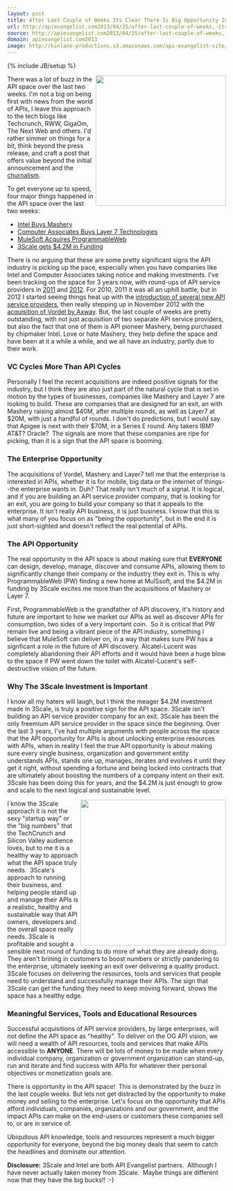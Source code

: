 ```yaml
---
layout: post
title: After Last Couple of Weeks Its Clear There Is Big Opportunity In The API Space
url: http://apievangelist.com2013/04/25/after-last-couple-of-weeks,-its-clear-there-is-big-opportunity-in-api-the-space/
source: http://apievangelist.com2013/04/25/after-last-couple-of-weeks,-its-clear-there-is-big-opportunity-in-api-the-space/
domain: apievangelist.com2013
image: http://kinlane-productions.s3.amazonaws.com/api-evangelist-site/blog/hundred-dollar-bills.jpg
---
```

{% include JB/setup %}<p>
     <img src="https://s3.amazonaws.com/kinlane-productions/hundred-dollar-bills.jpg"  width="300" align="right" />
</p>
<p>
     There was a lot of buzz in the API space over the last two weeks. I'm not a big on being first with news from the world of APIs, I leave this approach to the tech blogs like Techcrunch, RWW, GigaOm, The Next Web and others. I'd rather simmer on things for a bit, think beyond the press release, and craft a post that offers value beyond the initial announcement and the <a href="http://en.wikipedia.org/wiki/Churnalism">churnalism</a>.
</p>
<p>
     To get everyone up to speed, four major things happened in the API space over the last two weeks:
</p>
<ul>
     <li>
          <a href="http://readwrite.com/2013/04/17/intel-acquires-mashery">Intel Buys Mashery</a>
     </li>
     <li>
          <a href="http://www.ca.com/us/content/Integration/Layer-7-Technologies.aspx">Computer Associates Buys Layer 7 Technologies</a>
     </li>
     <li>
          <a href="http://blog.programmableweb.com/2013/04/23/programmableweb-joins-mulesoft/">MuleSoft Acquires ProgrammableWeb</a>
     </li>
     <li>
          <a href="http://www.3scale.net/2013/04/thank-you-to-investors-and-customers/">3Scale gets $4.2M in Funding</a>
     </li>
</ul>
<p>
     There is no arguing that these are some pretty significant signs the API industry is picking up the pace, especially when you have companies like Intel and Computer Associates taking notice and making investments. I've been tracking on the space for 3 years now, with round-ups of API service providers in <a title="API Service Providers 2011" href="http://blog.programmableweb.com/2011/10/19/api-service-provider-roundup/">2011</a> and <a href="/2012/06/15/api-service-provider-roundup-for-2012/">2012</a>. For 2010, 2011 it was all an uphill battle, but in 2012 I started seeing things heat up with the <a href="/2012/06/15/api-service-provider-roundup-for-2012/">introduction of several new API service providers</a>, then really stepping up in November 2012 with the <a href="/2012/11/13/axway-acquires-api-management-service-provider-vordel/">acquisition of Vordel by Axway</a>. But, the last couple of weeks are pretty outstanding, with not just acquisition of two separate API service providers, but also the fact that one of them is API pioneer Mashery, being purchased by chipmaker Intel. Love or hate Mashery, they help define the space and have been at it a while a while, and we all have an industry, partly due to their work.
</p>
<h3>
     VC Cycles More Than API Cycles
</h3>
<p>
     Personally I feel the recent acquisitions are indeed positive signals for the industry, but I think they are also just part of the natural cycle that is set in motion by the types of businesses, companies like Mashery and Layer 7 are looking to build. These are companies that are designed for an exit, an with Mashery raising almost $40M, after multiple rounds, as well as Layer7 at $20M, with just a handful of rounds. I don't do predictions, but I would say that Apigee is next with their $70M, in a Series E round. Any takers IBM? AT&amp;T? Oracle?  The signals are more that these companies are ripe for picking, than it is a sign that the API space is booming.
</p>
<h3>
     The Enterprise Opportunity
</h3>
<p>
     The acquisitions of Vordel, Mashery and Layer7 tell me that the enterprise is interested in APIs, whether it is for mobile, big data or the internet of things--the enterprise wants in. Duh? That really isn't much of a signal. It is logical, and if you are building an API service provider company, that is looking for an exit, you are going to build your company so that it appeals to the enterprise. It isn't really API business, it is just business. I know that this is what many of you focus on as "being the opportunity", but in the end it is just short-sighted and doesn't reflect the real potential of APIs.
</p>
<h3>
     The API Opportunity
</h3>
<p>
     The real opportunity in the API space is about making sure that <strong>EVERYONE</strong> can design, develop, manage, discover and consume APIs, allowing them to significantly change their company or the industry they exit in. This is why ProgrammableWeb (PW) finding a new home at MulSsoft, and the $4.2M in funding by 3Scale excites me more than the acquisitions of Mashery or Layer 7.
</p>
<p>
     First, ProgrammableWeb is the grandfather of API discovery, it's history and future are important to how we market our APIs as well as discover APIs for consumption, two sides of a very important coin.  So it is critical that PW remain live and being a vibrant piece of the API industry, something I believe that MuleSoft can deliver on, in a way that makes sure PW has a signficant a role in the future of API discovery. Alcatel-Lucent was completely abandoning their API efforts and it would have been a huge blow to the space if PW went down the toilet with Alcatel-Lucent's self-destructive vision of the future.
</p>
<h3>
     Why The 3Scale Investment is Important
</h3>
<p>
     I know all my haters will laugh, but I think the meager $4.2M investment made in 3Scale, is truly a positive sign for the API space. 3Scale isn't building an API service provider company for an exit. 3Scale has been the only freemium API service provider in the space since the beginning. Over the last 3 years, I've had multiple arguments with people across the space that the API opportunity for APIs is about unlocking enterprise resources with APIs, when in reality I feel the true API opportunity is about making sure every single business, organization and government entity understands APIs, stands one up, manages, iterates and evolves it until they get it right, without spending a fortune and being locked into contracts that are ultimately about boosting the numbers of a company intent on their exit. 3Scale has been doing this for years, and the $4.2M is just enough to grow and scale to the next logical and sustainable level.
</p>
<p>
     <img src="http://kinlane-productions.s3.amazonaws.com/api-craft/API-Craft-SFO-July-2012.png"  width="335" align="right" />
</p>
<p>
     I know the 3Scale approach it is not the sexy "startup way" or the "big numbers" that the TechCrunch and Silicon Valley audience loves, but to me it is a healthy way to approach what the API space truly needs.  3Scale's approach to running their business, and helping people stand up and manage their APIs is a realistic, healthy and sustainable way that API owners, developers and the overall space really needs. 3Scale is profitable and sought a sensible next round of funding to do more of what they are already doing. They aren't brining in customers to boost numbers or strictly pandering to the enterprise, ultimately seeking an exit over delivering a quality product. 3Scale focuses on delivering the resources, tools and services that people need to understand and successfully manage their APIs. The sign that 3Scale can get the funding they need to keep moving forward, shows the space has a healthy edge.
</p>
<h3>
     Meaningful Services, Tools and Educational Resources
</h3>
<p>
     Successful acquisitions of API service providers, by large enterprises, will not define the API space as "healthy". To deliver on the OG API vision, we will need a wealth of API resources, tools and services that make APIs accessible to <strong>ANYONE</strong>. There will be lots of money to be made when every individual company, organization or government organization can stand-up, run and iterate and find success with APIs for whatever their personal objectives or monetization goals are.
</p>
<p>
     There is opportunity in the API space!  This is demonstrated by the buzz in the last couple weeks. But lets not get distracted by the opportunity to make money and selling to the enterprise. Let's focus on the opportunity that APIs afford individuals, companies, organizations and our government, and the impact APIs can make on the end-users or customers these companies sell to, or are in service of.
</p>
<p>
     Ubiquitous API knowledge, tools and resources represent a much bigger opportunity for everyone, beyond the big money deals that seem to catch the headlines and dominate our attention.
</p>
<p>
     <strong>Disclosure:</strong> 3Scale and Intel are both API Evangelist partners.  Although I have never actually taken money from 3Scale.  Maybe things are different now that they have the big bucks!! :-)
</p>
